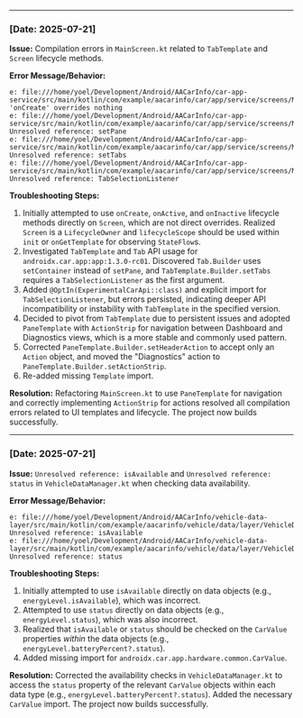 
---

### [Date: 2025-07-21]

**Issue:** Compilation errors in `MainScreen.kt` related to `TabTemplate` and `Screen` lifecycle methods.

**Error Message/Behavior:**
```
e: file:///home/yoel/Development/Android/AACarInfo/car-app-service/src/main/kotlin/com/example/aacarinfo/car/app/service/screens/MainScreen.kt:30:5 'onCreate' overrides nothing
e: file:///home/yoel/Development/Android/AACarInfo/car-app-service/src/main/kotlin/com/example/aacarinfo/car/app/service/screens/MainScreen.kt:79:14 Unresolved reference: setPane
e: file:///home/yoel/Development/Android/AACarInfo/car-app-service/src/main/kotlin/com/example/aacarinfo/car/app/service/screens/MainScreen.kt:89:14 Unresolved reference: setTabs
e: file:///home/yoel/Development/Android/AACarInfo/car-app-service/src/main/kotlin/com/example/aacarinfo/car/app/service/screens/MainScreen.kt:95:43 Unresolved reference: TabSelectionListener
```

**Troubleshooting Steps:**
1.  Initially attempted to use `onCreate`, `onActive`, and `onInactive` lifecycle methods directly on `Screen`, which are not direct overrides. Realized `Screen` is a `LifecycleOwner` and `lifecycleScope` should be used within `init` or `onGetTemplate` for observing `StateFlow`s.
2.  Investigated `TabTemplate` and `Tab` API usage for `androidx.car.app:app:1.3.0-rc01`. Discovered `Tab.Builder` uses `setContainer` instead of `setPane`, and `TabTemplate.Builder.setTabs` requires a `TabSelectionListener` as the first argument.
3.  Added `@OptIn(ExperimentalCarApi::class)` and explicit import for `TabSelectionListener`, but errors persisted, indicating deeper API incompatibility or instability with `TabTemplate` in the specified version.
4.  Decided to pivot from `TabTemplate` due to persistent issues and adopted `PaneTemplate` with `ActionStrip` for navigation between Dashboard and Diagnostics views, which is a more stable and commonly used pattern.
5.  Corrected `PaneTemplate.Builder.setHeaderAction` to accept only an `Action` object, and moved the "Diagnostics" action to `PaneTemplate.Builder.setActionStrip`.
6.  Re-added missing `Template` import.

**Resolution:** Refactoring `MainScreen.kt` to use `PaneTemplate` for navigation and correctly implementing `ActionStrip` for actions resolved all compilation errors related to UI templates and lifecycle. The project now builds successfully.

---

### [Date: 2025-07-21]

**Issue:** `Unresolved reference: isAvailable` and `Unresolved reference: status` in `VehicleDataManager.kt` when checking data availability.

**Error Message/Behavior:**
```
e: file:///home/yoel/Development/Android/AACarInfo/vehicle-data-layer/src/main/kotlin/com/example/aacarinfo/vehicle/data/layer/VehicleDataManager.kt:76:48 Unresolved reference: isAvailable
e: file:///home/yoel/Development/Android/AACarInfo/vehicle-data-layer/src/main/kotlin/com/example/aacarinfo/vehicle/data/layer/VehicleDataManager.kt:77:50 Unresolved reference: status
```

**Troubleshooting Steps:**
1.  Initially attempted to use `isAvailable` directly on data objects (e.g., `energyLevel.isAvailable`), which was incorrect.
2.  Attempted to use `status` directly on data objects (e.g., `energyLevel.status`), which was also incorrect.
3.  Realized that `isAvailable` or `status` should be checked on the `CarValue` properties *within* the data objects (e.g., `energyLevel.batteryPercent?.status`).
4.  Added missing import for `androidx.car.app.hardware.common.CarValue`.

**Resolution:** Corrected the availability checks in `VehicleDataManager.kt` to access the `status` property of the relevant `CarValue` objects within each data type (e.g., `energyLevel.batteryPercent?.status`). Added the necessary `CarValue` import. The project now builds successfully.

